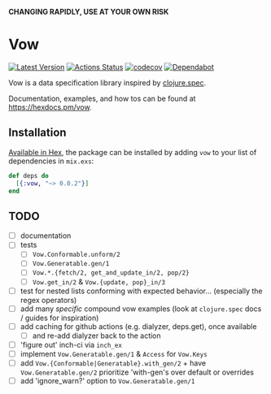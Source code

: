 **CHANGING RAPIDLY, USE AT YOUR OWN RISK**

# Vow

[![Latest Version](https://img.shields.io/hexpm/v/vow.svg?maxAge=3600)](https://hex.pm/packages/vow)
[![Actions Status](https://github.com/naramore/vow/workflows/ElixirCI/badge.svg)](https://github.com/naramore/vow/actions)
[![codecov](https://codecov.io/gh/naramore/vow/branch/master/graph/badge.svg?token=)](https://codecov.io/gh/naramore/vow)
[![Dependabot](https://api.dependabot.com/badges/status?host=github&repo=naramore/vow)](https://dependabot.com)

Vow is a data specification library inspired by [clojure.spec](https://clojure.org/guides/spec).

Documentation, examples, and how tos can be found at https://hexdocs.pm/vow.

## Installation

[Available in Hex](https://hex.pm/docs/publish), the package can be installed
by adding `vow` to your list of dependencies in `mix.exs`:

```elixir
def deps do
  [{:vow, "~> 0.0.2"}]
end
```

## TODO

- [ ] documentation
- [ ] tests
  - [ ] `Vow.Conformable.unform/2`
  - [ ] `Vow.Generatable.gen/1`
  - [ ] `Vow.*.{fetch/2, get_and_update_in/2, pop/2}`
  - [ ] `Vow.get_in/2` & `Vow.{update, pop}_in/3`
- [ ] test for nested lists conforming with expected behavior... (especially the regex operators)
- [ ] add many *specific* compound vow examples (look at `clojure.spec` docs / guides for inspiration)
- [ ] add caching for github actions (e.g. dialyzer, deps.get), once available
  - [ ] and re-add dialyzer back to the action
- [ ] 'figure out' inch-ci via `inch_ex`
- [ ] implement `Vow.Generatable.gen/1` & `Access` for `Vow.Keys`
- [ ] add `Vow.{Conformable|Generatable}.with_gen/2` + have `Vow.Generatable.gen/2` prioritize 'with-gen's over default or overrides
- [ ] add 'ignore_warn?' option to `Vow.Generatable.gen/1`
